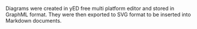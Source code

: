 Diagrams were created in yED free multi platform editor and stored in GraphML format.
They were then exported to SVG format to be inserted into Markdown documents.